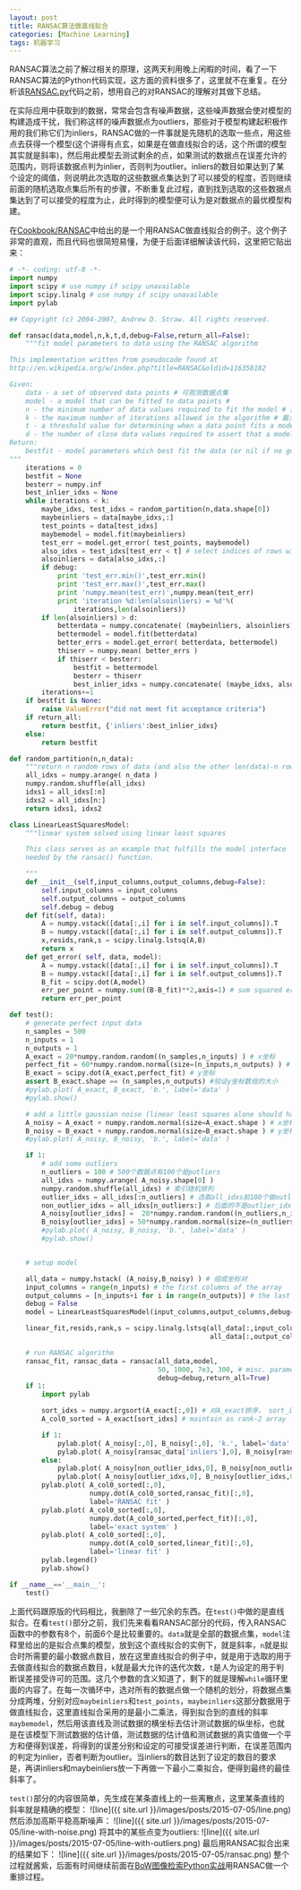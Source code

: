 ```yaml
---
layout: post
title: RANSAC算法做直线拟合
categories: [Machine Learning]
tags: 机器学习
---
```


RANSAC算法之前了解过相关的原理，这两天利用晚上闲暇的时间，看了一下RANSAC算法的Python代码实现，这方面的资料很多了，这里就不在重复。在分析该[RANSAC.py](http://wiki.scipy.org/Cookbook/RANSAC)代码之前，想用自己的对RANSAC的理解对其做下总结。

在实际应用中获取到的数据，常常会包含有噪声数据，这些噪声数据会使对模型的构建造成干扰，我们称这样的噪声数据点为outliers，那些对于模型构建起积极作用的我们称它们为inliers，RANSAC做的一件事就是先随机的选取一些点，用这些点去获得一个模型(这个讲得有点玄，如果是在做直线拟合的话，这个所谓的模型其实就是斜率)，然后用此模型去测试剩余的点，如果测试的数据点在误差允许的范围内，则将该数据点判为inlier，否则判为outlier。inliers的数目如果达到了某个设定的阈值，则说明此次选取的这些数据点集达到了可以接受的程度，否则继续前面的随机选取点集后所有的步骤，不断重复此过程，直到找到选取的这些数据点集达到了可以接受的程度为止，此时得到的模型便可认为是对数据点的最优模型构建。

在[Cookbook/RANSAC](http://wiki.scipy.org/Cookbook/RANSAC)中给出的是一个用RANSAC做直线拟合的例子。这个例子非常的直观，而且代码也很简短易懂，为便于后面详细解读该代码，这里把它贴出来：

```python
# -*- coding: utf-8 -*-
import numpy
import scipy # use numpy if scipy unavailable
import scipy.linalg # use numpy if scipy unavailable
import pylab

## Copyright (c) 2004-2007, Andrew D. Straw. All rights reserved.

def ransac(data,model,n,k,t,d,debug=False,return_all=False):
    """fit model parameters to data using the RANSAC algorithm

This implementation written from pseudocode found at
http://en.wikipedia.org/w/index.php?title=RANSAC&oldid=116358182

Given:
    data - a set of observed data points # 可观测数据点集
    model - a model that can be fitted to data points #
    n - the minimum number of data values required to fit the model # 拟合模型所需的最小数据点数目
    k - the maximum number of iterations allowed in the algorithm # 最大允许迭代次数
    t - a threshold value for determining when a data point fits a model #确认某一数据点是否符合模型的阈值
    d - the number of close data values required to assert that a model fits well to data
Return:
    bestfit - model parameters which best fit the data (or nil if no good model is found)
"""
    iterations = 0
    bestfit = None
    besterr = numpy.inf
    best_inlier_idxs = None
    while iterations < k:
        maybe_idxs, test_idxs = random_partition(n,data.shape[0])
        maybeinliers = data[maybe_idxs,:]
        test_points = data[test_idxs]
        maybemodel = model.fit(maybeinliers)
        test_err = model.get_error( test_points, maybemodel)
        also_idxs = test_idxs[test_err < t] # select indices of rows with accepted points
        alsoinliers = data[also_idxs,:]
        if debug:
            print 'test_err.min()',test_err.min()
            print 'test_err.max()',test_err.max()
            print 'numpy.mean(test_err)',numpy.mean(test_err)
            print 'iteration %d:len(alsoinliers) = %d'%(
                iterations,len(alsoinliers))
        if len(alsoinliers) > d:
            betterdata = numpy.concatenate( (maybeinliers, alsoinliers) )
            bettermodel = model.fit(betterdata)
            better_errs = model.get_error( betterdata, bettermodel)
            thiserr = numpy.mean( better_errs )
            if thiserr < besterr:
                bestfit = bettermodel
                besterr = thiserr
                best_inlier_idxs = numpy.concatenate( (maybe_idxs, also_idxs) )
        iterations+=1
    if bestfit is None:
        raise ValueError("did not meet fit acceptance criteria")
    if return_all:
        return bestfit, {'inliers':best_inlier_idxs}
    else:
        return bestfit

def random_partition(n,n_data):
    """return n random rows of data (and also the other len(data)-n rows)"""
    all_idxs = numpy.arange( n_data )
    numpy.random.shuffle(all_idxs)
    idxs1 = all_idxs[:n]
    idxs2 = all_idxs[n:]
    return idxs1, idxs2

class LinearLeastSquaresModel:
    """linear system solved using linear least squares

    This class serves as an example that fulfills the model interface
    needed by the ransac() function.

    """
    def __init__(self,input_columns,output_columns,debug=False):
        self.input_columns = input_columns
        self.output_columns = output_columns
        self.debug = debug
    def fit(self, data):
        A = numpy.vstack([data[:,i] for i in self.input_columns]).T
        B = numpy.vstack([data[:,i] for i in self.output_columns]).T
        x,resids,rank,s = scipy.linalg.lstsq(A,B)
        return x
    def get_error( self, data, model):
        A = numpy.vstack([data[:,i] for i in self.input_columns]).T
        B = numpy.vstack([data[:,i] for i in self.output_columns]).T
        B_fit = scipy.dot(A,model)
        err_per_point = numpy.sum((B-B_fit)**2,axis=1) # sum squared error per row
        return err_per_point

def test():
    # generate perfect input data
    n_samples = 500
    n_inputs = 1
    n_outputs = 1
    A_exact = 20*numpy.random.random((n_samples,n_inputs) ) # x坐标
    perfect_fit = 60*numpy.random.normal(size=(n_inputs,n_outputs) ) # the model(斜率)
    B_exact = scipy.dot(A_exact,perfect_fit) # y坐标
    assert B_exact.shape == (n_samples,n_outputs) #验证y坐标数组的大小
    #pylab.plot( A_exact, B_exact, 'b.', label='data' )
    #pylab.show()

    # add a little gaussian noise (linear least squares alone should handle this well)
    A_noisy = A_exact + numpy.random.normal(size=A_exact.shape ) # x坐标添加高斯噪声
    B_noisy = B_exact + numpy.random.normal(size=B_exact.shape ) # y坐标....
    #pylab.plot( A_noisy, B_noisy, 'b.', label='data' )

    if 1:
        # add some outliers
        n_outliers = 100 # 500个数据点有100个是putliers
        all_idxs = numpy.arange( A_noisy.shape[0] )
        numpy.random.shuffle(all_idxs) # 索引随机排列
        outlier_idxs = all_idxs[:n_outliers] # 选取all_idxs前100个做outlier_idxs
        non_outlier_idxs = all_idxs[n_outliers:] # 后面的不是outlier_idxs
        A_noisy[outlier_idxs] =  20*numpy.random.random((n_outliers,n_inputs) ) # 外点的横坐标
        B_noisy[outlier_idxs] = 50*numpy.random.normal(size=(n_outliers,n_outputs) ) # 外点的纵坐标
        #pylab.plot( A_noisy, B_noisy, 'b.', label='data' )
        #pylab.show()


    # setup model

    all_data = numpy.hstack( (A_noisy,B_noisy) ) # 组成坐标对
    input_columns = range(n_inputs) # the first columns of the array
    output_columns = [n_inputs+i for i in range(n_outputs)] # the last columns of the array
    debug = False
    model = LinearLeastSquaresModel(input_columns,output_columns,debug=debug)

    linear_fit,resids,rank,s = scipy.linalg.lstsq(all_data[:,input_columns],
                                                  all_data[:,output_columns])

    # run RANSAC algorithm
    ransac_fit, ransac_data = ransac(all_data,model,
                                     50, 1000, 7e3, 300, # misc. parameters
                                     debug=debug,return_all=True)
    if 1:
        import pylab

        sort_idxs = numpy.argsort(A_exact[:,0]) # 对A_exact排序， sort_idxs为排序索引
        A_col0_sorted = A_exact[sort_idxs] # maintain as rank-2 array

        if 1:
            pylab.plot( A_noisy[:,0], B_noisy[:,0], 'k.', label='data' )
            pylab.plot( A_noisy[ransac_data['inliers'],0], B_noisy[ransac_data['inliers'],0], 'bx', label='RANSAC data' )
        else:
            pylab.plot( A_noisy[non_outlier_idxs,0], B_noisy[non_outlier_idxs,0], 'k.', label='noisy data' )
            pylab.plot( A_noisy[outlier_idxs,0], B_noisy[outlier_idxs,0], 'r.', label='outlier data' )
        pylab.plot( A_col0_sorted[:,0],
                    numpy.dot(A_col0_sorted,ransac_fit)[:,0],
                    label='RANSAC fit' )
        pylab.plot( A_col0_sorted[:,0],
                    numpy.dot(A_col0_sorted,perfect_fit)[:,0],
                    label='exact system' )
        pylab.plot( A_col0_sorted[:,0],
                    numpy.dot(A_col0_sorted,linear_fit)[:,0],
                    label='linear fit' )
        pylab.legend()
        pylab.show()

if __name__=='__main__':
    test()
```

上面代码跟原版的代码相比，我删除了一些冗余的东西。在`test()`中做的是直线拟合。在看`test()`部分之前，我们先来看看RANSAC部分的代码，传入RANSAC函数中的参数有8个，前面6个是比较重要的。`data`就是全部的数据点集，`model`注释里给出的是拟合点集的模型，放到这个直线拟合的实例下，就是斜率，`n`就是拟合时所需要的最小数据点数目，放在这里直线拟合的例子中，就是用于选取的用于去做直线拟合的数据点数目，`k`就是最大允许的迭代次数，`t`是人为设定的用于判断误差接受许可的范围。这几个参数的含义知道了，剩下的就是理解`while`循环里面的内容了。在每一次循环中，选对所有的数据点做一个随机的划分，将数据点集分成两堆，分别对应`maybeinliers`和`test_points`，`maybeinliers`这部分数据用于做直线拟合，这里直线拟合采用的是最小二乘法，得到拟合到的直线的斜率`maybemodel`，然后用该直线及测试数据的横坐标去估计测试数据的纵坐标，也就是在该模型下测试数据的估计值，测试数据的估计值和测试数据的真实值做一个平方和便得到误差，将得到的误差分别和设定的可接受误差进行判断，在误差范围内的判定为inlier，否者判断为outlier。当inliers的数目达到了设定的数目的要求是，再讲inliers和maybeinliers放一下再做一下最小二乘拟合，便得到最终的最佳斜率了。

`test()`部分的内容很简单，先生成在某条直线上的一些离散点，这里某条直线的斜率就是精确的模型：
![line]({{ site.url }}/images/posts/2015-07-05/line.png)
然后添加高斯平稳高斯噪声：
![line]({{ site.url }}/images/posts/2015-07-05/line-with-noise.png)
将其中的某些点变为outliers:
![line]({{ site.url }}/images/posts/2015-07-05/line-with-outliers.png)
最后用RANSAC拟合出来的结果如下：
![line]({{ site.url }}/images/posts/2015-07-05/ransac.png)
整个过程就酱紫，后面有时间继续前面在[BoW图像检索Python实战](http://yongyuan.name/blog/practical-BoW-for-image-retrieval-with-python.html)用RANSAC做一个重排过程。
